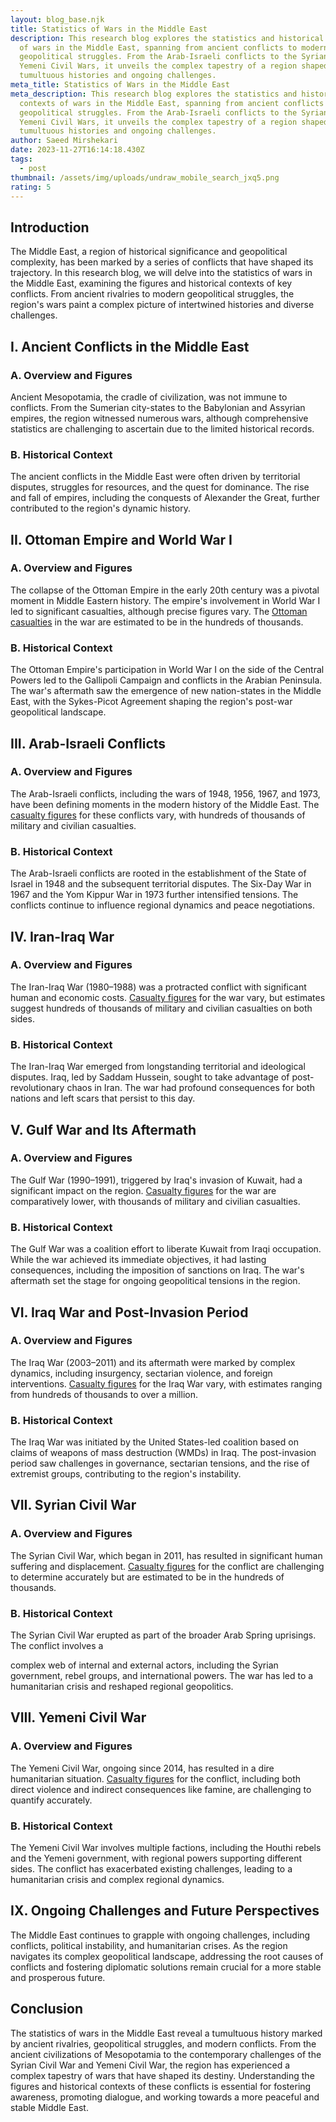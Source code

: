 ```yaml
---
layout: blog_base.njk
title: Statistics of Wars in the Middle East
description: This research blog explores the statistics and historical contexts
  of wars in the Middle East, spanning from ancient conflicts to modern
  geopolitical struggles. From the Arab-Israeli conflicts to the Syrian and
  Yemeni Civil Wars, it unveils the complex tapestry of a region shaped by
  tumultuous histories and ongoing challenges.
meta_title: Statistics of Wars in the Middle East
meta_description: This research blog explores the statistics and historical
  contexts of wars in the Middle East, spanning from ancient conflicts to modern
  geopolitical struggles. From the Arab-Israeli conflicts to the Syrian and
  Yemeni Civil Wars, it unveils the complex tapestry of a region shaped by
  tumultuous histories and ongoing challenges.
author: Saeed Mirshekari
date: 2023-11-27T16:14:18.430Z
tags:
  - post
thumbnail: /assets/img/uploads/undraw_mobile_search_jxq5.png
rating: 5
---
```


## Introduction

The Middle East, a region of historical significance and geopolitical complexity, has been marked by a series of conflicts that have shaped its trajectory. In this research blog, we will delve into the statistics of wars in the Middle East, examining the figures and historical contexts of key conflicts. From ancient rivalries to modern geopolitical struggles, the region's wars paint a complex picture of intertwined histories and diverse challenges.

## I. Ancient Conflicts in the Middle East

### A. Overview and Figures

Ancient Mesopotamia, the cradle of civilization, was not immune to conflicts. From the Sumerian city-states to the Babylonian and Assyrian empires, the region witnessed numerous wars, although comprehensive statistics are challenging to ascertain due to the limited historical records.

### B. Historical Context

The ancient conflicts in the Middle East were often driven by territorial disputes, struggles for resources, and the quest for dominance. The rise and fall of empires, including the conquests of Alexander the Great, further contributed to the region's dynamic history.

## II. Ottoman Empire and World War I

### A. Overview and Figures

The collapse of the Ottoman Empire in the early 20th century was a pivotal moment in Middle Eastern history. The empire's involvement in World War I led to significant casualties, although precise figures vary. The [Ottoman casualties](https://en.wikipedia.org/wiki/Ottoman_casualties_of_World_War_I) in the war are estimated to be in the hundreds of thousands.

### B. Historical Context

The Ottoman Empire's participation in World War I on the side of the Central Powers led to the Gallipoli Campaign and conflicts in the Arabian Peninsula. The war's aftermath saw the emergence of new nation-states in the Middle East, with the Sykes-Picot Agreement shaping the region's post-war geopolitical landscape.

## III. Arab-Israeli Conflicts

### A. Overview and Figures

The Arab-Israeli conflicts, including the wars of 1948, 1956, 1967, and 1973, have been defining moments in the modern history of the Middle East. The [casualty figures](https://en.wikipedia.org/wiki/Arab%E2%80%93Israeli_conflict#Casualties) for these conflicts vary, with hundreds of thousands of military and civilian casualties.

### B. Historical Context

The Arab-Israeli conflicts are rooted in the establishment of the State of Israel in 1948 and the subsequent territorial disputes. The Six-Day War in 1967 and the Yom Kippur War in 1973 further intensified tensions. The conflicts continue to influence regional dynamics and peace negotiations.

## IV. Iran-Iraq War

### A. Overview and Figures

The Iran-Iraq War (1980–1988) was a protracted conflict with significant human and economic costs. [Casualty figures](https://en.wikipedia.org/wiki/Iran%E2%80%93Iraq_War#Casualties) for the war vary, but estimates suggest hundreds of thousands of military and civilian casualties on both sides.

### B. Historical Context

The Iran-Iraq War emerged from longstanding territorial and ideological disputes. Iraq, led by Saddam Hussein, sought to take advantage of post-revolutionary chaos in Iran. The war had profound consequences for both nations and left scars that persist to this day.

## V. Gulf War and Its Aftermath

### A. Overview and Figures

The Gulf War (1990–1991), triggered by Iraq's invasion of Kuwait, had a significant impact on the region. [Casualty figures](https://en.wikipedia.org/wiki/Gulf_War#Casualties) for the war are comparatively lower, with thousands of military and civilian casualties.

### B. Historical Context

The Gulf War was a coalition effort to liberate Kuwait from Iraqi occupation. While the war achieved its immediate objectives, it had lasting consequences, including the imposition of sanctions on Iraq. The war's aftermath set the stage for ongoing geopolitical tensions in the region.

## VI. Iraq War and Post-Invasion Period

### A. Overview and Figures

The Iraq War (2003–2011) and its aftermath were marked by complex dynamics, including insurgency, sectarian violence, and foreign interventions. [Casualty figures](https://en.wikipedia.org/wiki/Iraq_War#Casualties) for the Iraq War vary, with estimates ranging from hundreds of thousands to over a million.

### B. Historical Context

The Iraq War was initiated by the United States-led coalition based on claims of weapons of mass destruction (WMDs) in Iraq. The post-invasion period saw challenges in governance, sectarian tensions, and the rise of extremist groups, contributing to the region's instability.

## VII. Syrian Civil War

### A. Overview and Figures

The Syrian Civil War, which began in 2011, has resulted in significant human suffering and displacement. [Casualty figures](https://en.wikipedia.org/wiki/Casualties_of_the_Syrian_Civil_War) for the conflict are challenging to determine accurately but are estimated to be in the hundreds of thousands.

### B. Historical Context

The Syrian Civil War erupted as part of the broader Arab Spring uprisings. The conflict involves a

 complex web of internal and external actors, including the Syrian government, rebel groups, and international powers. The war has led to a humanitarian crisis and reshaped regional geopolitics.

## VIII. Yemeni Civil War

### A. Overview and Figures

The Yemeni Civil War, ongoing since 2014, has resulted in a dire humanitarian situation. [Casualty figures](https://en.wikipedia.org/wiki/Yemeni_Civil_War_(2014%E2%80%93present)#Casualties) for the conflict, including both direct violence and indirect consequences like famine, are challenging to quantify accurately.

### B. Historical Context

The Yemeni Civil War involves multiple factions, including the Houthi rebels and the Yemeni government, with regional powers supporting different sides. The conflict has exacerbated existing challenges, leading to a humanitarian crisis and complex regional dynamics.

## IX. Ongoing Challenges and Future Perspectives

The Middle East continues to grapple with ongoing challenges, including conflicts, political instability, and humanitarian crises. As the region navigates its complex geopolitical landscape, addressing the root causes of conflicts and fostering diplomatic solutions remain crucial for a more stable and prosperous future.

## Conclusion

The statistics of wars in the Middle East reveal a tumultuous history marked by ancient rivalries, geopolitical struggles, and modern conflicts. From the ancient civilizations of Mesopotamia to the contemporary challenges of the Syrian Civil War and Yemeni Civil War, the region has experienced a complex tapestry of wars that have shaped its destiny. Understanding the figures and historical contexts of these conflicts is essential for fostering awareness, promoting dialogue, and working towards a more peaceful and stable Middle East.